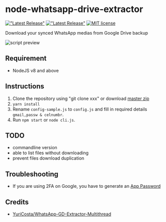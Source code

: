 # node-whatsapp-drive-extractor

[!["Latest Release"](https://img.shields.io/github/release/ShaunLWM/node-whatsapp-drive-extractor.svg)](https://github.com/ShaunLWM/node-whatsapp-drive-extractor/releases/latest)
[!["Latest Release"](https://img.shields.io/npm/v/node-whatsapp-drive-extractor.svg)](https://github.com/ShaunLWM/node-whatsapp-drive-extractor/releases/latest)
[![MIT license](https://img.shields.io/badge/license-MIT-green.svg)](https://github.com/ShaunLWM/node-whatsapp-drive-extractor/blob/master/LICENSE)

Download your synced WhatsApp medias from Google Drive backup

![script preview](https://i.imgur.com/KTnTeji.png)

## Requirement
- NodeJS v8 and above

## Instructions
1. Clone the repository using "git clone xxx" or download  [master zip](https://github.com/ShaunLWM/node-whatsapp-drive-extractor/archive/master.zip)
2.  `yarn install`
3. Rename `config-sample.js` to `config.js` and fill in required details `gmail,passw & celnumbr`.
4. Run `npm start` or `node cli.js`.

## TODO
- commandline version
- able to list files without downloading
- prevent files download duplication

## Troubleshooting
- If you are using 2FA on Google, you have to generate an [App Password](https://support.google.com/accounts/answer/185833?hl=en)

## Credits
- [YuriCosta/WhatsApp-GD-Extractor-Multithread](https://github.com/YuriCosta/WhatsApp-GD-Extractor-Multithread)